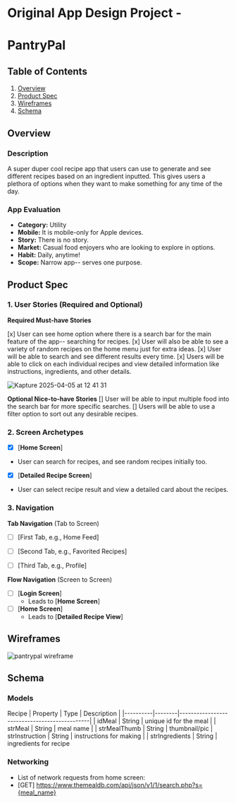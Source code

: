 Original App Design Project -
===

# PantryPal

## Table of Contents

1. [Overview](#Overview)
2. [Product Spec](#Product-Spec)
3. [Wireframes](#Wireframes)
4. [Schema](#Schema)

## Overview

### Description

A super duper cool recipe app that users can use to generate and see different recipes based on an ingredient inputted. This gives users a plethora of options when they want to make something for any time of the day.

### App Evaluation

- **Category:** Utility
- **Mobile:** It is mobile-only for Apple devices.
- **Story:**  There is no story.
- **Market:** Casual food enjoyers who are looking to explore in options.
- **Habit:** Daily, anytime!
- **Scope:** Narrow app-- serves one purpose. 

## Product Spec

### 1. User Stories (Required and Optional)

**Required Must-have Stories**

[x] User can see home option where there is a search bar for the main feature of the app-- searching for recipes.
[x] User will also be able to see a variety of random recipes on the home menu just for extra ideas.
[x] User will be able to search and see different results every time.
[x] Users will be able to click on each individual recipes and view detailed information like instructions, ingredients, and other details. 

![Kapture 2025-04-05 at 12 41 31](https://github.com/user-attachments/assets/22c3c684-fc53-4d0a-939a-aa10e28b4882)

**Optional Nice-to-have Stories**
[] User will be able to input multiple food into the search bar for more specific searches.
[] Users will be able to use a filter option to sort out any desirable recipes.

### 2. Screen Archetypes
- [x] [**Home Screen**]
* User can search for recipes, and see random recipes initially too.
- [x] [**Detailed Recipe Screen**]
* User can select recipe result and view a detailed card about the recipes. 


### 3. Navigation

**Tab Navigation** (Tab to Screen)


- [ ] [First Tab, e.g., Home Feed]
- [ ] [Second Tab, e.g., Favorited Recipes]
- [ ] [Third Tab, e.g., Profile]


**Flow Navigation** (Screen to Screen)

- [ ] [**Login Screen**]
  * Leads to [**Home Screen**]
- [ ] [**Home Screen**]
  * Leads to [**Detailed Recipe View**] 


## Wireframes

![pantrypal wireframe](https://github.com/user-attachments/assets/d97240c9-c311-435b-a09f-6993f17e7cf0)

## Schema 


### Models

Recipe
| Property | Type   | Description                                  |
|----------|--------|----------------------------------------------|
| idMeal | String | unique id for the meal   |
| strMeal | String | meal name     |
| strMealThumb      | String    | thumbnail/pic
| strInstruction | String | instructions for making |
| strIngredients | String | ingredients for recipe


### Networking

- List of network requests from home screen:
- [GET] https://www.themealdb.com/api/json/v1/1/search.php?s={meal_name}
